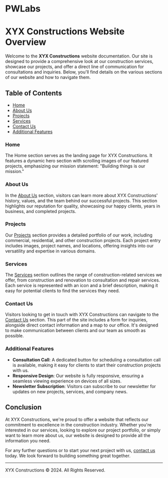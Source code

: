 # PWLabs
# XYX Constructions Website Overview

Welcome to the **XYX Constructions** website documentation. Our site is designed to provide a comprehensive look at our construction services, showcase our projects, and offer a direct line of communication for consultations and inquiries. Below, you'll find details on the various sections of our website and how to navigate them.

## Table of Contents

- [Home](#home)
- [About Us](#about-us)
- [Projects](#projects)
- [Services](#services)
- [Contact Us](#contact-us)
- [Additional Features](#additional-features)

### Home

The Home section serves as the landing page for XYX Constructions. It features a dynamic hero section with scrolling images of our featured projects, emphasizing our mission statement: "Building things is our mission."

### About Us

In the [About Us](#https://alexgrama22.github.io/PWLabs/#about-us-section) section, visitors can learn more about XYX Constructions' history, values, and the team behind our successful projects. This section highlights our reputation for quality, showcasing our happy clients, years in business, and completed projects.

### Projects

Our [Projects](#projects-section) section provides a detailed portfolio of our work, including commercial, residential, and other construction projects. Each project entry includes images, project names, and locations, offering insights into our versatility and expertise in various domains.

### Services

The [Services](#services-section) section outlines the range of construction-related services we offer, from construction and renovation to consultation and repair services. Each service is represented with an icon and a brief description, making it easy for potential clients to find the services they need.

### Contact Us

Visitors looking to get in touch with XYX Constructions can navigate to the [Contact Us](#contact-us-section) section. This part of the site includes a form for inquiries, alongside direct contact information and a map to our office. It's designed to make communication between clients and our team as smooth as possible.

### Additional Features

- **Consultation Call**: A dedicated button for scheduling a consultation call is available, making it easy for clients to start their construction projects with us.
- **Responsive Design**: Our website is fully responsive, ensuring a seamless viewing experience on devices of all sizes.
- **Newsletter Subscription**: Visitors can subscribe to our newsletter for updates on new projects, services, and company news.

## Conclusion

At XYX Constructions, we're proud to offer a website that reflects our commitment to excellence in the construction industry. Whether you're interested in our services, looking to explore our project portfolio, or simply want to learn more about us, our website is designed to provide all the information you need.

For any further questions or to start your next project with us, [contact us](#contact-us-section) today. We look forward to building something great together.

---

XYX Constructions © 2024. All Rights Reserved.
